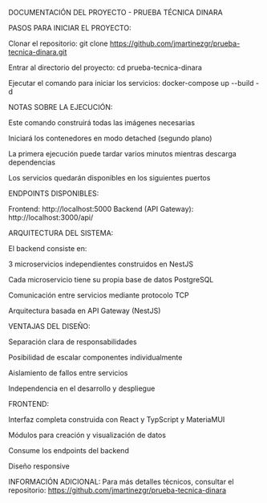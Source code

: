 DOCUMENTACIÓN DEL PROYECTO - PRUEBA TÉCNICA DINARA

PASOS PARA INICIAR EL PROYECTO:

Clonar el repositorio:
git clone https://github.com/jmartinezgr/prueba-tecnica-dinara.git

Entrar al directorio del proyecto:
cd prueba-tecnica-dinara

Ejecutar el comando para iniciar los servicios:
docker-compose up --build -d

NOTAS SOBRE LA EJECUCIÓN:

Este comando construirá todas las imágenes necesarias

Iniciará los contenedores en modo detached (segundo plano)

La primera ejecución puede tardar varios minutos mientras descarga dependencias

Los servicios quedarán disponibles en los siguientes puertos

ENDPOINTS DISPONIBLES:

Frontend: http://localhost:5000
Backend (API Gateway): http://localhost:3000/api/

ARQUITECTURA DEL SISTEMA:

El backend consiste en:

3 microservicios independientes construidos en NestJS

Cada microservicio tiene su propia base de datos PostgreSQL

Comunicación entre servicios mediante protocolo TCP

Arquitectura basada en API Gateway (NestJS)

VENTAJAS DEL DISEÑO:

Separación clara de responsabilidades

Posibilidad de escalar componentes individualmente

Aislamiento de fallos entre servicios

Independencia en el desarrollo y despliegue

FRONTEND:

Interfaz completa construida con React y TypScript y MateriaMUI

Módulos para creación y visualización de datos

Consume los endpoints del backend

Diseño responsive

INFORMACIÓN ADICIONAL:
Para más detalles técnicos, consultar el repositorio:
https://github.com/jmartinezgr/prueba-tecnica-dinara
